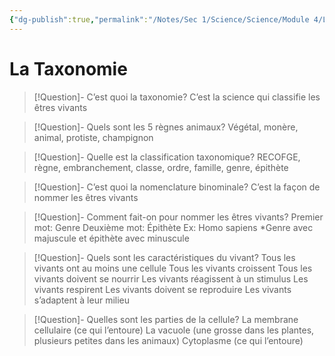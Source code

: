 ```yaml
---
{"dg-publish":true,"permalink":"/Notes/Sec 1/Science/Science/Module 4/La Taxonomie/"}
---
```


# La Taxonomie

>[!Question]- C’est quoi la taxonomie?
>C’est la science qui classifie les êtres vivants

>[!Question]- Quels sont les 5 règnes animaux?
>Végétal, monère, animal, protiste, champignon

>[!Question]- Quelle est la classification taxonomique?
>RECOFGE, règne, embranchement, classe, ordre, famille, genre, épithète

>[!Question]- C’est quoi la nomenclature binominale?
>C’est la façon de nommer les êtres vivants

>[!Question]- Comment fait-on pour nommer les êtres vivants?
>Premier mot: Genre
>Deuxième mot: Épithète
>Ex: Homo sapiens
>*Genre avec majuscule et épithète avec minuscule

>[!Question]- Quels sont les caractéristiques du vivant?
>Tous les vivants ont au moins une cellule
>Tous les vivants croissent
>Tous les vivants doivent se nourrir
>Les vivants réagissent à un stimulus
>Les vivants respirent
>Les vivants doivent se reproduire
>Les vivants s’adaptent à leur milieu

>[!Question]- Quelles sont les parties de la cellule?
>La membrane cellulaire (ce qui l’entoure)
>La vacuole (une grosse dans les plantes, plusieurs petites dans les animaux)
>Cytoplasme (ce qui l’entoure)